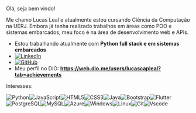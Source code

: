 Olá, seja bem vindo!

Me chamo Lucas Leal e atualmente estou cursando Ciência da Computação na UERJ.
Embora já tenha realizado trabalhos em áreas como POO e sistemas embarcados, meu foco é na área de desenvolvimento web e APIs.

- Estou trabalhando atualmente com **Python full stack e em sistemas embarcados**
- [![LinkedIn](https://img.shields.io/badge/LinkedIn-0077B5?style=for-the-badge&logo=linkedin&logoColor=white)](https://www.linkedin.com/in/lucas-capuano-leal-85bb2a1b6/)
- [![GitHub](https://img.shields.io/badge/GitHub-100000?style=for-the-badge&logo=github&logoColor=white)](https://github.com/lucascapl)
- Meu perfil no DIO: **https://web.dio.me/users/lucascapleal?tab=achievements**



Interesses:

![Python](https://img.shields.io/badge/python-3670A0?style=for-the-badge&logo=python&logoColor=ffdd54)![JavaScript](https://img.shields.io/badge/JavaScript-F7DF1E?style=for-the-badge&logo=javascript&logoColor=black)![HTML5](https://img.shields.io/badge/HTML5-E34F26?style=for-the-badge&logo=html5&logoColor=white)![CSS3](https://img.shields.io/badge/CSS3-1572B6?style=for-the-badge&logo=css3&logoColor=white)![Java](https://img.shields.io/badge/java-%23ED8B00.svg?style=for-the-badge&logo=openjdk&logoColor=white)![Bootstrap](https://img.shields.io/badge/-boostrap-0D1117?style=for-the-badge&logo=bootstrap&labelColor=0D1117)![Flutter](https://img.shields.io/badge/Flutter-02569B?style=for-the-badge&logo=flutter&logoColor=white)![PostgreSQL](https://img.shields.io/badge/PostgreSQL-000?style=for-the-badge&logo=postgresql)![MySQL](https://img.shields.io/badge/MySQL-00000F?style=for-the-badge&logo=mysql&logoColor=white)![Azure](https://img.shields.io/badge/Azure-blue?style=for-the-badge&logo=microsoft%20azure&logoColor=blue&labelColor=FFFFFF&link=https%3A%2F%2Fimages.app.goo.gl%2FK7PN1jYJd57x4q7A8)![Windows](https://img.shields.io/badge/Windows-000?style=for-the-badge&logo=windows&logoColor=2CA5E0)![Linux](https://img.shields.io/badge/Linux-000?style=for-the-badge&logo=linux&logoColor=FCC624)![Git](https://img.shields.io/badge/GIT-E44C30?style=for-the-badge&logo=git&logoColor=white)![Vscode](https://img.shields.io/badge/Vscode-007ACC?style=for-the-badge&logo=visual-studio-code&logoColor=white)

